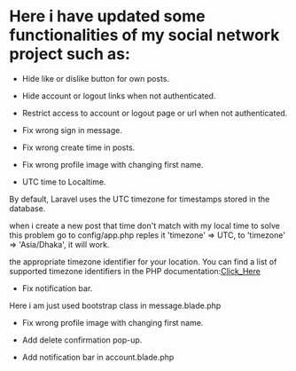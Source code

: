 # Here i have updated some functionalities of my social network project such as:

* Hide like or dislike button for own posts.
* Hide account or logout links when not authenticated.
* Restrict access to account or logout page or url when not authenticated.
* Fix wrong sign in message.
* Fix wrong create time in posts.
* Fix wrong profile image with changing first name.

* UTC time to Localtime.

By default, Laravel uses the UTC timezone for timestamps stored in the database. 

when i create a new post that time don't match with my local time to solve this problem go to config/app.php reples it 'timezone' => UTC,  to   'timezone' => 'Asia/Dhaka', it will work.

the appropriate timezone identifier for your location. You can find a list of supported timezone identifiers in the PHP documentation:[Click_Here](https://www.php.net/manual/en/timezones.asia.php)

* Fix notification bar.

Here i am just used bootstrap class in message.blade.php 

* Fix wrong profile image with changing first name.

* Add delete confirmation pop-up.

* Add notification bar in account.blade.php

